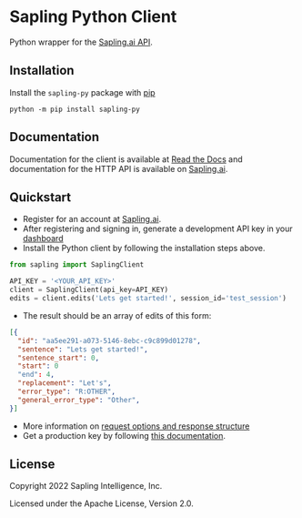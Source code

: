 # Sapling Python Client

Python wrapper for the [Sapling.ai API](https://sapling.ai/api).


Installation
--------

Install the `sapling-py` package with [pip](https://pip.pypa.io/en/stable/installation/)


```
python -m pip install sapling-py
```


Documentation
-------------

Documentation for the client is available at [Read the Docs](https://sapling.readthedocs.io/) and
documentation for the HTTP API is available on [Sapling.ai](https://sapling.ai/docs).


Quickstart
-----------

- Register for an account at [Sapling.ai](https://sapling.ai).
- After registering and signing in, generate a development API key in your [dashboard](https://sapling.ai/user_settings)
- Install the Python client by following the installation steps above.

```python
from sapling import SaplingClient

API_KEY = '<YOUR_API_KEY>'
client = SaplingClient(api_key=API_KEY)
edits = client.edits('Lets get started!', session_id='test_session')
```

- The result should be an array of edits of this form:

```json
[{
  "id": "aa5ee291-a073-5146-8ebc-c9c899d01278",
  "sentence": "Lets get started!",
  "sentence_start": 0,
  "start": 0
  "end": 4,
  "replacement": "Let's",
  "error_type": "R:OTHER",
  "general_error_type": "Other",
}]
```

- More information on [request options and response structure](https://sapling.ai/docs/api/edits-overview)
- Get a production key by following [this documentation](https://sapling.ai/docs/api/api-access).

License
-------

Copyright 2022 Sapling Intelligence, Inc.

Licensed under the Apache License, Version 2.0.
